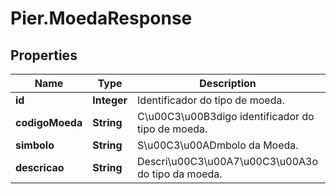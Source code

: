 # Pier.MoedaResponse

## Properties
Name | Type | Description | Notes
------------ | ------------- | ------------- | -------------
**id** | **Integer** | Identificador do tipo de moeda. | [optional] 
**codigoMoeda** | **String** | C\u00C3\u00B3digo identificador do tipo de moeda. | [optional] 
**simbolo** | **String** | S\u00C3\u00ADmbolo da Moeda. | [optional] 
**descricao** | **String** | Descri\u00C3\u00A7\u00C3\u00A3o do tipo da moeda. | [optional] 


